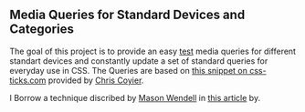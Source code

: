 ## Media Queries for Standard Devices and Categories

The goal of this project is to provide an easy [test][link-github-page] media queries for different standart devices and constantly update a set of standard queries for everyday use in CSS. The Queries are based on [this snippet on css-ticks.com][media-queries-snippets] provided by [Chris Coyier][link-chris].

I Borrow a technique discribed by [Mason Wendell][link-mason] in [this article][link-responsive-sass] by.

 


[media-queries-snippets]:http://css-tricks.com/snippets/css/media-queries-for-standard-devices/ "Media Queries for Standard Devices"

[link-responsive-sass]: http://thesassway.com/intermediate/responsive-web-design-in-sass-using-media-queries-in-sass-32 "Responsive Web Design in Sass: Using media queries in Sass 3.2"

[link-github-page]:http://mi1980ge.github.io/scss-media-queries/

[link-chris]:https://twitter.com/chriscoyier "Chris Coyier"
[link-mason]:https://twitter.com/codingdesigner "Mason Wendell"